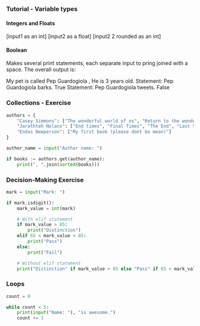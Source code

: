 ### Tutorial - Variable types

#### Integers and Floats
[input1 as an int]
[input2 as a float]
[input2 2 rounded as an int]

#### Boolean
Makes several print statements, each separate input to pring joined with a space. The overall output is:

My pet is called Pep Guardogiola , He is 3 years old.
Statement: Pep Guardogiola barks. True
Statement: Pep Guardogiola tweets. False

### Collections - Exercise

```Python
authors = {
    "Casey Simmons": ["The wonderful world of os", "Return to the wonderful world of os"],
    "Jarathteh Nolans": ["End times", "Final Times", "The End", "Last Stand"],
    "Endas Newperson": ["My first book (please dont be mean)"]
}

author_name = input("Author name: ")

if books := authors.get(author_name):
    print(", ".join(sorted(books)))

```

### Decision-Making Exercise

```Python
mark = input("Mark: ")

if mark.isdigit():
    mark_value = int(mark)

    # With elif statement
    if mark_value > 85:
        print("Distinction")
    elif 65 < mark_value < 85:
        print("Pass")
    else:
        print("Fail")

    # Without elif statement
    print("Distinction" if mark_value > 85 else "Pass" if 65 < mark_value
```

### Loops
```Python
count = 0

while count < 5:
    print(input("Name: "), "is awesome.")
    count += 1
```